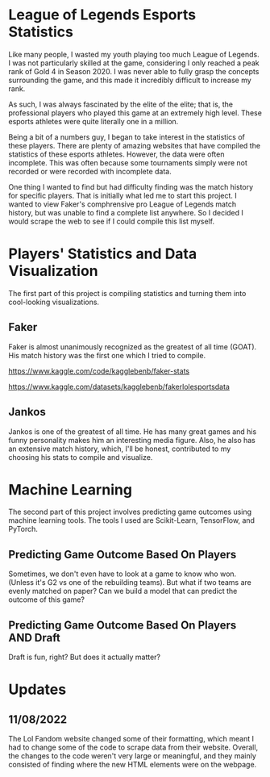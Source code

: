 # League of Legends Esports Statistics

Like many people, I wasted my youth playing too much League of Legends. I was not particularly skilled at the game, considering I only reached a peak rank of Gold 4 in Season 2020. I was never able to fully grasp the concepts surrounding the game, and this made it incredibly difficult to increase my rank.

As such, I was always fascinated by the elite of the elite; that is, the professional players who played this game at an extremely high level. These esports athletes were quite literally one in a million.

Being a bit of a numbers guy, I began to take interest in the statistics of these players. There are plenty of amazing websites that have compiled the statistics of these esports athletes. However, the data were often incomplete. This was often because some tournaments simply were not recorded or were recorded with incomplete data.

One thing I wanted to find but had difficulty finding was the match history for specific players. That is initially what led me to start this project. I wanted to view Faker's comphrensive pro League of Legends match history, but was unable to find a complete list anywhere. So I decided I would scrape the web to see if I could compile this list myself.

# Players' Statistics and Data Visualization

The first part of this project is compiling statistics and turning them into cool-looking visualizations.

## Faker

Faker is almost unanimously recognized as the greatest of all time (GOAT). His match history was the first one which I tried to compile.

https://www.kaggle.com/code/kagglebenb/faker-stats

https://www.kaggle.com/datasets/kagglebenb/fakerlolesportsdata

## Jankos

Jankos is one of the greatest of all time. He has many great games and his funny personality makes him an interesting media figure. Also, he also has an extensive match history, which, I'll be honest, contributed to my choosing his stats to compile and visualize.

# Machine Learning

The second part of this project involves predicting game outcomes using machine learning tools. The tools I used are Scikit-Learn, TensorFlow, and PyTorch.

## Predicting Game Outcome Based On Players

Sometimes, we don't even have to look at a game to know who won. (Unless it's G2 vs one of the rebuilding teams). But what if two teams are evenly matched on paper? Can we build a model that can predict the outcome of this game?

## Predicting Game Outcome Based On Players AND Draft

Draft is fun, right? But does it actually matter?




# Updates

## 11/08/2022

The Lol Fandom website changed some of their formatting, which meant I had to change some of the code to scrape data from their website. Overall, the changes to the code weren't very large or meaningful, and they mainly consisted of finding where the new HTML elements were on the webpage.
